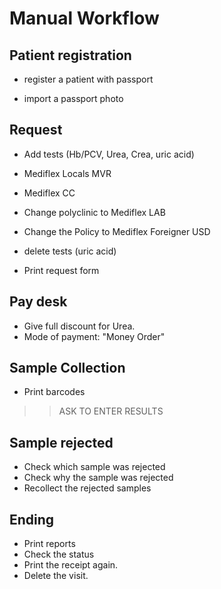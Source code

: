 # Manual Workflow

## Patient registration

- register a patient with passport

- import a passport photo

## Request

- Add tests (Hb/PCV, Urea, Crea, uric acid)
- Mediflex Locals MVR
- Mediflex CC
  
- Change polyclinic to Mediflex LAB
- Change the Policy to Mediflex Foreigner USD
- delete tests (uric acid)
- Print request form

## Pay desk

- Give full discount for Urea.
- Mode of payment: "Money Order"

## Sample Collection
- Print barcodes

>> ASK TO ENTER RESULTS

## Sample rejected
- Check which sample was rejected
- Check why the sample was rejected
- Recollect the rejected samples

## Ending

- Print reports
- Check the status
- Print the receipt again.
- Delete the visit.
